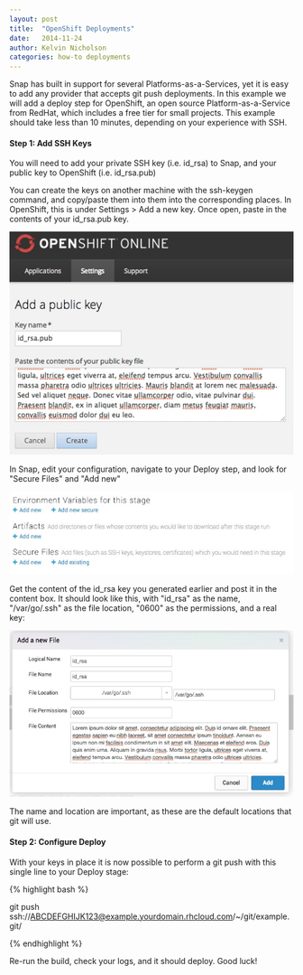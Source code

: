 ```yaml
---
layout: post
title:  "OpenShift Deployments"
date:   2014-11-24
author: Kelvin Nicholson
categories: how-to deployments
---
```


Snap has built in support for several Platforms-as-a-Services, yet it is easy
to add any provider that accepts git push deployments. In this example we will
add a deploy step for OpenShift, an open source Platform-as-a-Service from RedHat,
which includes a free tier for small projects. This example should take less than
10 minutes, depending on your experience with SSH.

#### Step 1: Add SSH Keys

You will need to add your private SSH key (i.e. id_rsa) to Snap, and your public
key to OpenShift (i.e. id_rsa.pub)

You can create the keys on another machine with the ssh-keygen command, and
copy/paste them into them into the corresponding places. In OpenShift, this is
under Settings > Add a new key. Once open, paste in the contents of your id_rsa.pub key.

![OpenShift Key Image](/assets/images/screenshots/openshift-deploy/openshift.jpg "OpenShift Image")

In Snap, edit your configuration, navigate to your Deploy step, and look for "Secure Files" and "Add new"

![Add Files Image](/assets/images/screenshots/openshift-deploy/AddFiles.jpg "OpenShift Add Files")

Get the content of the id_rsa key you generated earlier and post it in the content box. It should look like this, with "id_rsa" as the name, "/var/go/.ssh" as the file location, "0600" as the permissions, and a real key:

![id_rsa](/assets/images/screenshots/openshift-deploy/AddIdRSA.jpg "OpenShift Add id_rsa")

The name and location are important, as these are the default locations that git will use.

#### Step 2: Configure Deploy

With your keys in place it is now possible to perform a git push with this single line to your Deploy stage:

{% highlight bash %}

git push ssh://ABCDEFGHIJK123@example.yourdomain.rhcloud.com/~/git/example.git/

{% endhighlight %}

Re-run the build, check your logs, and it should deploy. Good luck!
